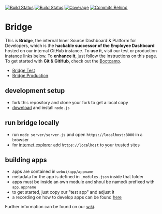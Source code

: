 [![Build Status](https://bridge-ci.mo.sap.corp/job/BridgePush/badge/icon)](https://bridge-ci.mo.sap.corp/job/BridgePush/) [![Build Status](https://bridge-ci.mo.sap.corp/job/BridgeChecksBadge/ws/eslint.svg)](https://bridge-ci.mo.sap.corp/job/BridgeChecks/)
[![Coverage](https://bridge-ci.mo.sap.corp/job/BridgePush/ws/coverage/coverage.svg)](https://bridge-ci.mo.sap.corp/job/BridgePush/ws/coverage/results/coverage.txt)
[![Commits Behind](https://bridge-ci.mo.sap.corp/job/BridgePushBadge/ws/prodstatus.svg)](https://bridge.mo.sap.corp/#/status)


# Bridge

This is **Bridge**, the internal Inner Source Dashboard & Platform for Developers, 
which is the **hackable successor of the Employee Dashboard** hosted on our internal GitHub instance. 
To **use it**, visit our test or production instance links below. 
To **enhance it**, just follow the instructions on this page.
To get started with **Git & GitHub**, check out the [Bootcamp](https://github-bootcamp.mo.sap.corp). 

* [Bridge Test](https://bridge-master.mo.sap.corp)
* [Bridge Production](https://bridge.mo.sap.corp)

## development setup
* fork this repository and clone your fork to get a local copy
* [download](http://nodejs.org/) and install `node.js`

## run bridge locally
* run `node server/server.js` and open `https://localhost:8000` in a browser
* for [internet explorer](http://thefunniestpictures.com/wp-content/uploads/2013/09/funny-browsers-Internet-Explorer-slow.jpg) add `https://localhost` to your trusted sites

## building apps
* apps are contained in `webui/app/appname`
* metadata for the app is defined in `_modules.json` inside that folder
* apps must be inside an own module and shoul be named/ prefixed with `app.appname`
* to get started, just copy our "test app" and adjust it
* a recording on how to develop apps can be found [here](https://sap.emea.pgiconnect.com/p3ik7dpuqve/)

Further information can be found on our [wiki](https://github.wdf.sap.corp/bridge/bridge/wiki).
